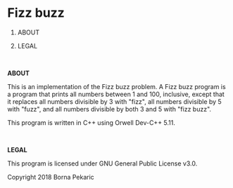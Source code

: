 # Fizz buzz

1. ABOUT

2. LEGAL

<br/>

**ABOUT**

This is an implementation of the Fizz buzz problem. A Fizz buzz program is a program that prints all numbers between 1 and 100, inclusive, except that it replaces all numbers divisible by 3 with "fizz", all numbers divisible by 5 with "fuzz", and all numbers divisible by both 3 and 5 with "fizz buzz".

This program is written in C++ using Orwell Dev-C++ 5.11.

<br/>

**LEGAL**

This program is licensed under GNU General Public License v3.0.

Copyright 2018 Borna Pekaric
